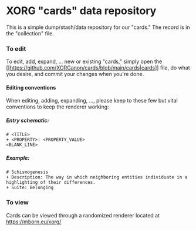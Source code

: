 # XORG "cards" data repository

This is a simple dump/stash/data repository for our "cards." 
The record is in the "collection" file.



### To edit
To edit, add, expand, ... new or existing "cards," simply open the [[https://github.com/XORGanon/cards/blob/main/cards|cards]] file, do what you desire, and commit your changes when you're done.


#### Editing conventions
When editing, adding, expanding, ..., please keep to these few but vital conventions to keep the renderer working:

##### Entry schematic:
    # <TITLE>
    + <PROPERTY>: <PROPERTY_VALUE>
    <BLANK_LINE>

##### Example:
    # Schismogenesis
    + Description: The way in which neighboring entities individuate in a highlighting of their differences.
    + Suite: Belonging



### To view
Cards can be viewed through a randomized renderer located at https://mborn.eu/xorg/

